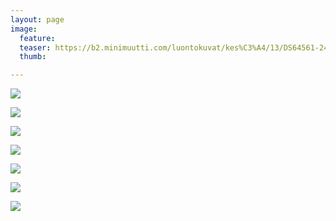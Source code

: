 ```yaml
---
layout: page
image:
  feature:
  teaser: https://b2.minimuutti.com/luontokuvat/kes%C3%A4/13/DS64561-245px.jpg
  thumb:

---
```


![](https://b2.minimuutti.com/luontokuvat/kes%C3%A4/13/DS64542-800px.jpg)

![](https://b2.minimuutti.com/luontokuvat/kes%C3%A4/13/DS64540-800px.jpg)

![](https://b2.minimuutti.com/luontokuvat/kes%C3%A4/13/DS64561-800px.jpg)

![](https://b2.minimuutti.com/luontokuvat/kes%C3%A4/13/DS64552-800px.jpg)

![](https://b2.minimuutti.com/luontokuvat/kes%C3%A4/13/DS64577-800px.jpg)

![](https://b2.minimuutti.com/luontokuvat/kes%C3%A4/13/DS64572-800px.jpg)

![](https://b2.minimuutti.com/luontokuvat/kes%C3%A4/13/DS64574-800px.jpg)
